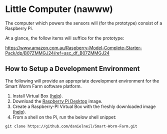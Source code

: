# Little Computer (nawww)

The computer which powers the sensors will (for the prototype) consist of a Raspberry Pi.

At a glance, the follow items will suffice for the prototype:

https://www.amazon.com.au/Raspberry-Model-Complete-Starter-Pack/dp/B07ZMMGJ24/ref=asc_df_B07ZMMGJ24

## How to Setup a Development Environment  

The following will provide an appropriate development environment for the Smart Worm Farm software platform. 

1. Install Virtual Box ([help](https://www.virtualbox.org/manual/ch02.html)).
2. Download the [Raspberry Pi Desktop](https://www.raspberrypi.org/software/raspberry-pi-desktop/) image.
3. Create a Raspberry-PI Virtual Box with the freshly downloaded image ([help](https://roboticsbackend.com/install-raspbian-desktop-on-a-virtual-machine-virtualbox/)).
4. From a shell on the Pi, run the below shell snippet:
``` 
git clone https://github.com/danielneil/Smart-Worm-Farm.git 
```

## 
